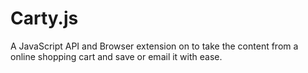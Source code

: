 # Carty.js
A JavaScript API and Browser extension on to take the content from a online shopping cart and save or email it with ease.
